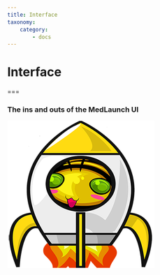 ```yaml
---
title: Interface
taxonomy:
    category:
        - docs
---
```


# Interface

===

### The ins and outs of the MedLaunch UI

![Logo](../images/MedLaunch_sm.png)